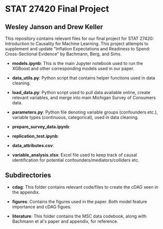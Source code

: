 # STAT 27420 Final Project
## Wesley Janson and Drew Keller

This repository contains relevant files for our final project for STAT 27420: Introduction to Causality for Machine Learning. This project attempts to supplement and update "Inflation Expectations and Readiness to Spend: Cross-Sectional Evidence" by Bachmann, Berg, and Sims.

* **models.ipynb**: This is the main Jupyter notebook used to run the XGBoost and other corresponding models used in our paper.

* **data_utils.py**: Python script that contains helper functions used in data cleaning.

* **load_data.py**: Python script used to pull data available online, create relevant variables, and merge into main Michigan Survey of Consumers data.

* **parameters.py**: Python file denoting variable groups (confounders etc.), variable types (continuous, categorical), used in data cleaning.

* **prepare_survey_data.ipynb**: 

* **replication_test.ipynb**: 

* **data_attributes.csv**:

* **variable_analysis.xlsx**: Excel file used to keep track of causal identification for potential confounders/mediators/colliders etc.

## Subdirectories
* **cdag**: This folder contains relevant code/files to create the cDAG seen in the appendix.

* **figures**: Contains the figures used in the paper. Both model feature importance and cDAG figues.

* **literature**: This folder contains the MSC data codebook, along with Bachmann et al's paper and appendix, for reference.